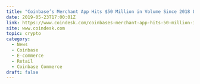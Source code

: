 ```yaml
---
title: "Coinbase’s Merchant App Hits $50 Million in Volume Since 2018 Launch"
date: 2019-05-23T17:00:01Z
link: https://www.coindesk.com/coinbases-merchant-app-hits-50-million-in-volume-since-2018-launch?utm_medium=RSS&utm_source=hune
site: www.coindesk.com
topic: crypto
category:
  - News
  - Coinbase
  - E-commerce
  - Retail
  - Coinbase Commerce
draft: false
---
```

